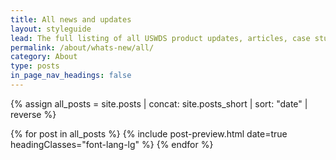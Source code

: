 ```yaml
---
title: All news and updates
layout: styleguide
lead: The full listing of all USWDS product updates, articles, case studies and more.
permalink: /about/whats-new/all/
category: About
type: posts
in_page_nav_headings: false
---
```


{% assign all_posts = site.posts | concat: site.posts_short | sort: "date" | reverse %}

<div class="margin-top-6">
  {% for post in all_posts %}
    {% include post-preview.html date=true headingClasses="font-lang-lg" %}
  {% endfor %}
</div>
